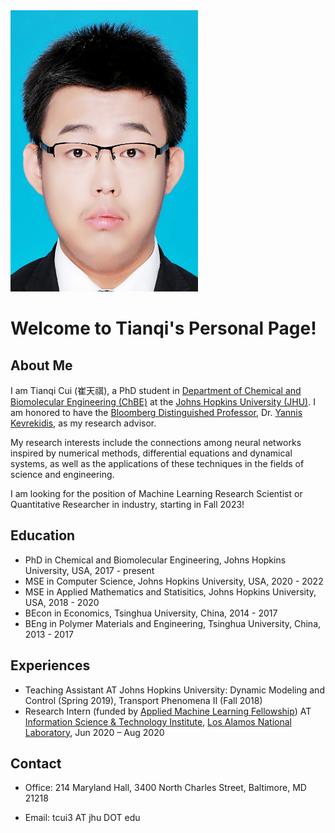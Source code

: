 <!-- ![Book logo|width=200px](TianqiCui.jpg) -->

<img src="TianqiCui.jpg" width="300" height="450">


# Welcome to Tianqi's Personal Page!

## About Me

I am Tianqi Cui (崔天祺), a PhD student in [Department of Chemical and Biomolecular Engineering (ChBE)](https://engineering.jhu.edu/chembe/) at the [Johns Hopkins University (JHU)](https://www.jhu.edu/). I am honored to have the [Bloomberg Distinguished Professor](https://research.jhu.edu/bloomberg-distinguished-professorships/), Dr. [Yannis Kevrekidis](https://engineering.jhu.edu/faculty/ioannis-kevrekidis/), as my research advisor. 

My research interests include the connections among neural networks inspired by numerical methods, differential equations and dynamical systems, as well as the applications of these techniques in the fields of science and engineering.

I am looking for the position of Machine Learning Research Scientist or Quantitative Researcher in industry, starting in Fall 2023!

## Education

- PhD in Chemical and Biomolecular Engineering, Johns Hopkins University, USA, 2017 - present
- MSE in Computer Science, Johns Hopkins University, USA, 2020 - 2022
- MSE in Applied Mathematics and Statisitics, Johns Hopkins University, USA, 2018 - 2020
- BEcon in Economics, Tsinghua University, China, 2014 - 2017
- BEng in Polymer Materials and Engineering, Tsinghua University, China, 2013 - 2017

## Experiences

- Teaching Assistant AT Johns Hopkins University: Dynamic Modeling and Control (Spring 2019), Transport Phenomena II (Fall 2018)
- Research Intern (funded by [Applied Machine Learning Fellowship](https://www.lanl.gov/projects/national-security-education-center/information-science-technology/summer-schools/applied-machine-learning/index.php)) AT [Information Science & Technology Institute](https://www.lanl.gov/projects/national-security-education-center/information-science-technology/index.php), [Los Alamos National Laboratory](https://www.lanl.gov), Jun 2020 – Aug 2020

## Contact
- Office: 214 Maryland Hall, 3400 North Charles Street, Baltimore, MD 21218

- Email: tcui3 AT jhu DOT edu

<!-- 1. Numbered
2. List

**Bold** and _Italic_ and `Code` text

and !
``` -->


